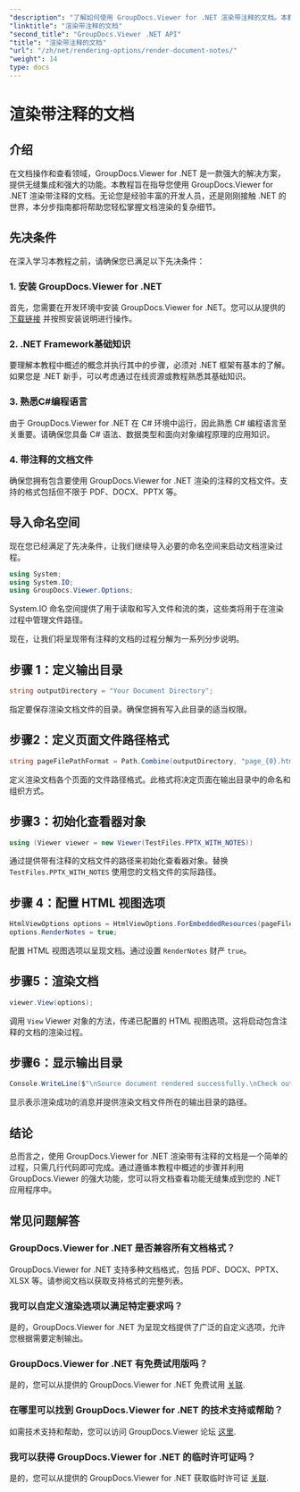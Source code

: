 ```yaml
---
"description": "了解如何使用 GroupDocs.Viewer for .NET 渲染带注释的文档。本教程将逐步讲解如何将其无缝集成到您的 .NET 应用程序中。"
"linktitle": "渲染带注释的文档"
"second_title": "GroupDocs.Viewer .NET API"
"title": "渲染带注释的文档"
"url": "/zh/net/rendering-options/render-document-notes/"
"weight": 14
type: docs
---
```

# 渲染带注释的文档

## 介绍
在文档操作和查看领域，GroupDocs.Viewer for .NET 是一款强大的解决方案，提供无缝集成和强大的功能。本教程旨在指导您使用 GroupDocs.Viewer for .NET 渲染带注释的文档。无论您是经验丰富的开发人员，还是刚刚接触 .NET 的世界，本分步指南都将帮助您轻松掌握文档渲染的复杂细节。
## 先决条件
在深入学习本教程之前，请确保您已满足以下先决条件：
### 1. 安装 GroupDocs.Viewer for .NET
首先，您需要在开发环境中安装 GroupDocs.Viewer for .NET。您可以从提供的 [下载链接](https://releases.groupdocs.com/viewer/net/) 并按照安装说明进行操作。
### 2. .NET Framework基础知识
要理解本教程中概述的概念并执行其中的步骤，必须对 .NET 框架有基本的了解。如果您是 .NET 新手，可以考虑通过在线资源或教程熟悉其基础知识。
### 3. 熟悉C#编程语言
由于 GroupDocs.Viewer for .NET 在 C# 环境中运行，因此熟悉 C# 编程语言至关重要。请确保您具备 C# 语法、数据类型和面向对象编程原理的应用知识。
### 4. 带注释的文档文件
确保您拥有包含要使用 GroupDocs.Viewer for .NET 渲染的注释的文档文件。支持的格式包括但不限于 PDF、DOCX、PPTX 等。

## 导入命名空间
现在您已经满足了先决条件，让我们继续导入必要的命名空间来启动文档渲染过程。

```csharp
using System;
using System.IO;
using GroupDocs.Viewer.Options;
```
System.IO 命名空间提供了用于读取和写入文件和流的类，这些类将用于在渲染过程中管理文件路径。

现在，让我们将呈现带有注释的文档的过程分解为一系列分步说明。
## 步骤 1：定义输出目录
```csharp
string outputDirectory = "Your Document Directory";
```
指定要保存渲染文档文件的目录。确保您拥有写入此目录的适当权限。
## 步骤2：定义页面文件路径格式
```csharp
string pageFilePathFormat = Path.Combine(outputDirectory, "page_{0}.html");
```
定义渲染文档各个页面的文件路径格式。此格式将决定页面在输出目录中的命名和组织方式。
## 步骤3：初始化查看器对象
```csharp
using (Viewer viewer = new Viewer(TestFiles.PPTX_WITH_NOTES))
```
通过提供带有注释的文档文件的路径来初始化查看器对象。替换 `TestFiles.PPTX_WITH_NOTES` 使用您的文档文件的实际路径。
## 步骤 4：配置 HTML 视图选项
```csharp
HtmlViewOptions options = HtmlViewOptions.ForEmbeddedResources(pageFilePathFormat);
options.RenderNotes = true;
```
配置 HTML 视图选项以呈现文档。通过设置 `RenderNotes` 财产 `true`。
## 步骤5：渲染文档
```csharp
viewer.View(options);
```
调用 `View` Viewer 对象的方法，传递已配置的 HTML 视图选项。这将启动包含注释的文档的渲染过程。
## 步骤6：显示输出目录
```csharp
Console.WriteLine($"\nSource document rendered successfully.\nCheck output in {outputDirectory}.");
```
显示表示渲染成功的消息并提供渲染文档文件所在的输出目录的路径。

## 结论
总而言之，使用 GroupDocs.Viewer for .NET 渲染带有注释的文档是一个简单的过程，只需几行代码即可完成。通过遵循本教程中概述的步骤并利用 GroupDocs.Viewer 的强大功能，您可以将文档查看功能无缝集成到您的 .NET 应用程序中。
## 常见问题解答
### GroupDocs.Viewer for .NET 是否兼容所有文档格式？
GroupDocs.Viewer for .NET 支持多种文档格式，包括 PDF、DOCX、PPTX、XLSX 等。请参阅文档以获取支持格式的完整列表。
### 我可以自定义渲染选项以满足特定要求吗？
是的，GroupDocs.Viewer for .NET 为呈现文档提供了广泛的自定义选项，允许您根据需要定制输出。
### GroupDocs.Viewer for .NET 有免费试用版吗？
是的，您可以从提供的 GroupDocs.Viewer for .NET 免费试用 [关联](https://releases。groupdocs.com/).
### 在哪里可以找到 GroupDocs.Viewer for .NET 的技术支持或帮助？
如需技术支持和帮助，您可以访问 GroupDocs.Viewer 论坛 [这里](https://forum。groupdocs.com/c/viewer/9).
### 我可以获得 GroupDocs.Viewer for .NET 的临时许可证吗？
是的，您可以从提供的 GroupDocs.Viewer for .NET 获取临时许可证 [关联](https://purchase。groupdocs.com/temporary-license/).